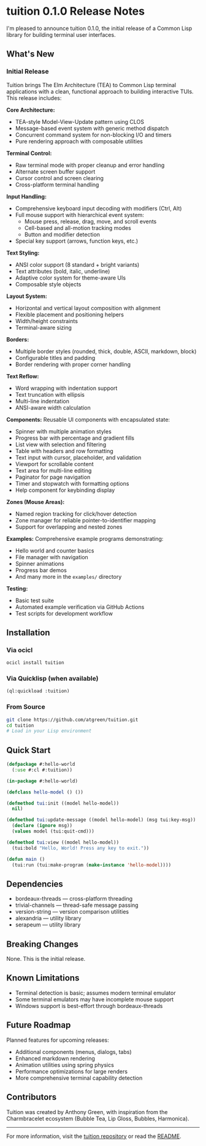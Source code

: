 # tuition 0.1.0 Release Notes

I'm pleased to announce tuition 0.1.0, the initial release of a Common Lisp library for building terminal user interfaces.

## What's New

### Initial Release

Tuition brings The Elm Architecture (TEA) to Common Lisp terminal applications with a clean, functional approach to building interactive TUIs. This release includes:

**Core Architecture:**
- TEA-style Model-View-Update pattern using CLOS
- Message-based event system with generic method dispatch
- Concurrent command system for non-blocking I/O and timers
- Pure rendering approach with composable utilities

**Terminal Control:**
- Raw terminal mode with proper cleanup and error handling
- Alternate screen buffer support
- Cursor control and screen clearing
- Cross-platform terminal handling

**Input Handling:**
- Comprehensive keyboard input decoding with modifiers (Ctrl, Alt)
- Full mouse support with hierarchical event system:
  - Mouse press, release, drag, move, and scroll events
  - Cell-based and all-motion tracking modes
  - Button and modifier detection
- Special key support (arrows, function keys, etc.)

**Text Styling:**
- ANSI color support (8 standard + bright variants)
- Text attributes (bold, italic, underline)
- Adaptive color system for theme-aware UIs
- Composable style objects

**Layout System:**
- Horizontal and vertical layout composition with alignment
- Flexible placement and positioning helpers
- Width/height constraints
- Terminal-aware sizing

**Borders:**
- Multiple border styles (rounded, thick, double, ASCII, markdown, block)
- Configurable titles and padding
- Border rendering with proper corner handling

**Text Reflow:**
- Word wrapping with indentation support
- Text truncation with ellipsis
- Multi-line indentation
- ANSI-aware width calculation

**Components:**
Reusable UI components with encapsulated state:
- Spinner with multiple animation styles
- Progress bar with percentage and gradient fills
- List view with selection and filtering
- Table with headers and row formatting
- Text input with cursor, placeholder, and validation
- Viewport for scrollable content
- Text area for multi-line editing
- Paginator for page navigation
- Timer and stopwatch with formatting options
- Help component for keybinding display

**Zones (Mouse Areas):**
- Named region tracking for click/hover detection
- Zone manager for reliable pointer-to-identifier mapping
- Support for overlapping and nested zones

**Examples:**
Comprehensive example programs demonstrating:
- Hello world and counter basics
- File manager with navigation
- Spinner animations
- Progress bar demos
- And many more in the `examples/` directory

**Testing:**
- Basic test suite
- Automated example verification via GitHub Actions
- Test scripts for development workflow

## Installation

### Via ocicl
```bash
ocicl install tuition
```

### Via Quicklisp (when available)
```lisp
(ql:quickload :tuition)
```

### From Source
```bash
git clone https://github.com/atgreen/tuition.git
cd tuition
# Load in your Lisp environment
```

## Quick Start

```lisp
(defpackage #:hello-world
  (:use #:cl #:tuition))

(in-package #:hello-world)

(defclass hello-model () ())

(defmethod tui:init ((model hello-model))
  nil)

(defmethod tui:update-message ((model hello-model) (msg tui:key-msg))
  (declare (ignore msg))
  (values model (tui:quit-cmd)))

(defmethod tui:view ((model hello-model))
  (tui:bold "Hello, World! Press any key to exit."))

(defun main ()
  (tui:run (tui:make-program (make-instance 'hello-model))))
```

## Dependencies

- bordeaux-threads — cross-platform threading
- trivial-channels — thread-safe message passing
- version-string — version comparison utilities
- alexandria — utility library
- serapeum — utility library

## Breaking Changes

None. This is the initial release.

## Known Limitations

- Terminal detection is basic; assumes modern terminal emulator
- Some terminal emulators may have incomplete mouse support
- Windows support is best-effort through bordeaux-threads

## Future Roadmap

Planned features for upcoming releases:
- Additional components (menus, dialogs, tabs)
- Enhanced markdown rendering
- Animation utilities using spring physics
- Performance optimizations for large renders
- More comprehensive terminal capability detection

## Contributors

Tuition was created by Anthony Green, with inspiration from the Charmbracelet ecosystem (Bubble Tea, Lip Gloss, Bubbles, Harmonica).

---

For more information, visit the [tuition repository](https://github.com/atgreen/tuition) or read the [README](https://github.com/atgreen/tuition/blob/master/README.md).
